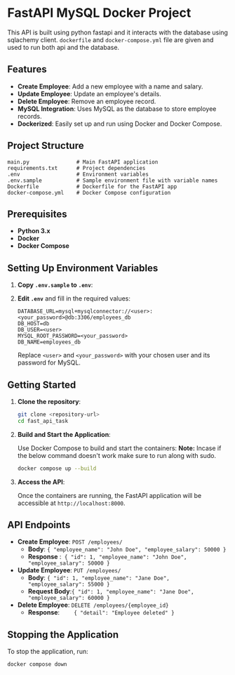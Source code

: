 # FastAPI MySQL Docker Project

This API is built using python fastapi and it interacts with the database using sqlachemy client. `dockerfile` and `docker-compose.yml` file are given and used to run both api and the database.

## Features

- **Create Employee**: Add a new employee with a name and salary.
- **Update Employee**: Update an employee's details.
- **Delete Employee**: Remove an employee record.
- **MySQL Integration**: Uses MySQL as the database to store employee records.
- **Dockerized**: Easily set up and run using Docker and Docker Compose.

## Project Structure

```
main.py               # Main FastAPI application
requirements.txt      # Project dependencies
.env                  # Environment variables
.env.sample           # Sample environment file with variable names
Dockerfile            # Dockerfile for the FastAPI app
docker-compose.yml    # Docker Compose configuration
```

## Prerequisites
- **Python 3.x**
- **Docker**
- **Docker Compose**

## Setting Up Environment Variables

1. **Copy `.env.sample` to `.env`**:


2. **Edit `.env`** and fill in the required values:

   ```env
   DATABASE_URL=mysql+mysqlconnector://<user>:<your_password>@db:3306/employees_db
   DB_HOST=db
   DB_USER=<user>
   MYSQL_ROOT_PASSWORD=<your_password>
   DB_NAME=employees_db
   ```

   Replace `<user>` and `<your_password>` with your chosen user and its password for MySQL.

## Getting Started

1. **Clone the repository**:

   ```bash
   git clone <repository-url>
   cd fast_api_task
   ```

2. **Build and Start the Application**:

   Use Docker Compose to build and start the containers:
   **Note:** Incase if the below command doesn't work make sure to run along with sudo.

   ```bash
   docker compose up --build
   ```

3. **Access the API**:

   Once the containers are running, the FastAPI application will be accessible at `http://localhost:8000`.

## API Endpoints

- **Create Employee**: `POST /employees/`
  - **Body**: `{ "employee_name": "John Doe", "employee_salary": 50000 }`
  - **Response** :` {
      "id": 1,
      "employee_name": "John Doe",
      "employee_salary": 50000
    }`
- **Update Employee**: `PUT /employees/`
  - **Body**: `{ "id": 1, "employee_name": "Jane Doe", "employee_salary": 55000 }`
  - **Request Body**:`{
      "id": 1,
      "employee_name": "Jane Doe",
      "employee_salary": 60000
    }`
- **Delete Employee**: `DELETE /employees/{employee_id}`
  - **Response**: `    {
      "detail": "Employee deleted"
    }`

## Stopping the Application

To stop the application, run:

```bash
docker compose down
```
